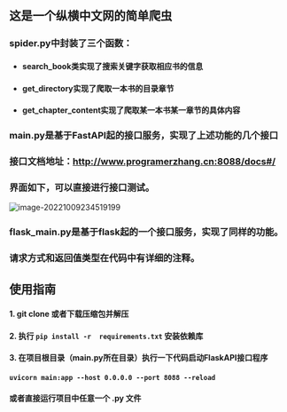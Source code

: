## 这是一个纵横中文网的简单爬虫

### spider.py中封装了三个函数：

- #### 	search_book类实现了搜索关键字获取相应书的信息

- ####  get_directory实现了爬取一本书的目录章节

- ####     get_chapter_content实现了爬取某一本书某一章节的具体内容

### main.py是基于FastAPI起的接口服务，实现了上述功能的几个接口

### 接口文档地址：http://www.programerzhang.cn:8088/docs#/

### 界面如下，可以直接进行接口测试。

![image-20221009234519199](https://cdn.jsdelivr.net/gh/ZhangTainan/Drawing-bed/imgs/image-20221009234519199.png)

### flask_main.py是基于flask起的一个接口服务，实现了同样的功能。



### 请求方式和返回值类型在代码中有详细的注释。



## 使用指南

#### 1. git clone 或者下载压缩包并解压

#### 2. 执行   `pip install -r  requirements.txt` 安装依赖库

#### 3. 在项目根目录（main.py所在目录）执行一下代码启动FlaskAPI接口程序

#### 	`uvicorn main:app --host 0.0.0.0 --port 8088 --reload`

#### 	或者直接运行项目中任意一个 .py 文件



